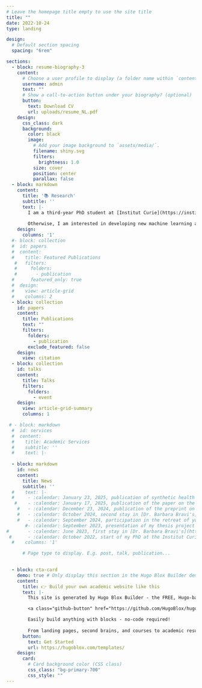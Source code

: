 ```yaml
---
# Leave the homepage title empty to use the site title
title: ""
date: 2022-10-24
type: landing

design:
  # Default section spacing
  spacing: "6rem"

sections:
  - block: resume-biography-3
    content:
      # Choose a user profile to display (a folder name within `content/authors/`)
      username: admin
      text: ""
      # Show a call-to-action button under your biography? (optional)
      button:
        text: Download CV
        url: uploads/resume_NL.pdf
    design:
      css_class: dark
      background:
        color: black
        image:
          # Add your image background to `assets/media/`.
          filename: shiny.svg 
          filters:
            brightness: 1.0
          size: cover
          position: center
          parallax: false
  - block: markdown
    content:
      title: '📚 Research'
      subtitle: ''
      text: |-
        I am a third-year PhD student at [Institut Curie](https://institut-curie.org/institut-curie-research-center) in Paris. My thesis focuses on causal discovery. More specifically, I am trying to extend the [miic](https://journals.plos.org/ploscompbiol/article?id=10.1371/journal.pcbi.1005662) algorithm developed within [The Isambert Lab](http://kinefold.curie.fr/isambertlab/) in a search-and-score mode. The goal is to improve the performance of causal discovery algorithms with the aim of applying this method to biomedical data that are known to be complex and non-linear data.
        
        Otherwise, I am interested in developing new machine learning algorithms that are more based on human reasoning and that are interpretable.
    design:
      columns: '1'
  #- block: collection
  #  id: papers
  #  content:
  #    title: Featured Publications
   #   filters:
   #     folders:
   #       - publication
  #      featured_only: true
  #  design:
  #    view: article-grid
  #    columns: 2
  - block: collection
    id: papers
    content:
      title: Publications
      text: ""
      filters:
        folders:
          - publication
        exclude_featured: false
    design:
      view: citation
  - block: collection
    id: talks
    content:
      title: Talks
      filters:
        folders:
          - event
    design:
      view: article-grid-summary
      columns: 1

 # - block: markdown
  #  id: services
  #  content:
  #    title: Academic Services
  #    subtitle: ''
  #    text: |-
  
  - block: markdown
    id: news
    content:
      title: News
      subtitle: ''
  #    text: |-
  #     - :calendar: January 23, 2025, publication of synthetic health data generation paper in collaboration with Institut Roche in [npj Digital Medicine](https://www.nature.com/articles/s41746-025-01431-6) :tada: !
   #    - :calendar: January 17, 2025, publication of the paper on the CausalXtract tool which extracts features from time series in order to reconstruct temporal causal networks in [eLife](https://elifesciences.org/articles/95485) :tada: !
    #   - :calendar: December 23, 2024, publication of the preprint on the extension of the miic algorithm in a search-and-score approach applied to categorical data in [arXiv](https://arxiv.org/abs/2412.17508) :tada: !
    #   - :calendar: October 2024, second stay in [Dr. Barbara Bravi's](https://profiles.imperial.ac.uk/b.bravi21) team at Imperial College in London :gb:
    #   - :calendar: September 2024, participation in the retreat of young researchers from the Institut Curie, the Centre des Cordeliers and the Institute of Biotechnology of the Czech Academy of Sciences in Prague :czech_republic:
       #- :calendar: September 2023, presentation of my thesis project and my preliminary results at the workshop of the [AI-DSCY team](https://centreborelli.ens-paris-saclay.fr/en/artificial-intelligence-data-science-and-cybersecurity) at the Centre Borelli in Paris :fr:
#       - :calendar: June 2023, first stay in [Dr. Barbara Bravi's](https://profiles.imperial.ac.uk/b.bravi21) team at Imperial College in London :gb:
 #      - :calendar: October 2022, start of my PhD at the Institut Curie under the supervision of [Dr. Hervé Isambert](http://kinefold.curie.fr/isambertlab) and co-supervised by [Dr. Barbara Bravi](https://profiles.imperial.ac.uk/b.bravi21) :tada: !
  #    columns: '1'

      # Page type to display. E.g. post, talk, publication...
     

  - block: cta-card
    demo: true # Only display this section in the Hugo Blox Builder demo site
    content:
      title: 👉 Build your own academic website like this
      text: |-
        This site is generated by Hugo Blox Builder - the FREE, Hugo-based open source website builder trusted by 250,000+ academics like you.

        <a class="github-button" href="https://github.com/HugoBlox/hugo-blox-builder" data-color-scheme="no-preference: light; light: light; dark: dark;" data-icon="octicon-star" data-size="large" data-show-count="true" aria-label="Star HugoBlox/hugo-blox-builder on GitHub">Star</a>

        Easily build anything with blocks - no-code required!
        
        From landing pages, second brains, and courses to academic resumés, conferences, and tech blogs.
      button:
        text: Get Started
        url: https://hugoblox.com/templates/
    design:
      card:
        # Card background color (CSS class)
        css_class: "bg-primary-700"
        css_style: ""
---
```

